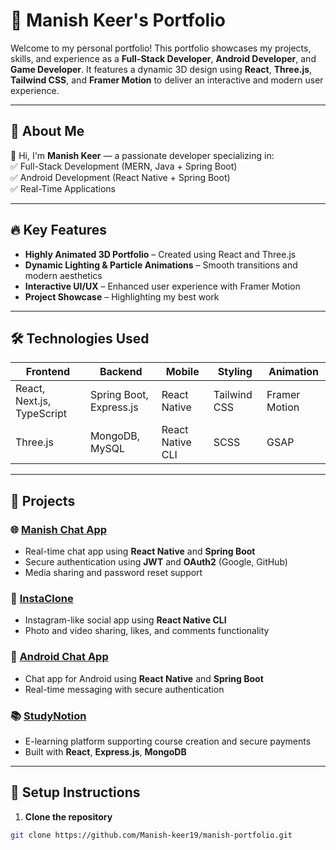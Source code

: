 # 🚀 Manish Keer's Portfolio

Welcome to my personal portfolio! This portfolio showcases my projects, skills, and experience as a **Full-Stack Developer**, **Android Developer**, and **Game Developer**. It features a dynamic 3D design using **React**, **Three.js**, **Tailwind CSS**, and **Framer Motion** to deliver an interactive and modern user experience.

---

## 🌟 **About Me**
👋 Hi, I'm **Manish Keer** — a passionate developer specializing in:  
✅ Full-Stack Development (MERN, Java + Spring Boot)  
✅ Android Development (React Native + Spring Boot)  
✅ Real-Time Applications  

---

## 🔥 **Key Features**
- **Highly Animated 3D Portfolio** – Created using React and Three.js  
- **Dynamic Lighting & Particle Animations** – Smooth transitions and modern aesthetics  
- **Interactive UI/UX** – Enhanced user experience with Framer Motion  
- **Project Showcase** – Highlighting my best work  

---

## 🛠️ **Technologies Used**
| Frontend | Backend | Mobile | Styling | Animation |
|----------|---------|--------|---------|-----------|
| React, Next.js, TypeScript | Spring Boot, Express.js | React Native | Tailwind CSS | Framer Motion |
| Three.js | MongoDB, MySQL | React Native CLI | SCSS | GSAP |

---

## 🚀 **Projects**
### 🌐 [**Manish Chat App**](https://manishchatapp.vercel.app/)
- Real-time chat app using **React Native** and **Spring Boot**  
- Secure authentication using **JWT** and **OAuth2** (Google, GitHub)  
- Media sharing and password reset support  

### 🌟 [**InstaClone**](https://github.com/Manish-keer19/Full_Stack-InstaClone-apk)
- Instagram-like social app using **React Native CLI**  
- Photo and video sharing, likes, and comments functionality  

### 📱 [**Android Chat App**](https://github.com/Manish-keer19/chatAndroidApp)
- Chat app for Android using **React Native** and **Spring Boot**  
- Real-time messaging with secure authentication  

### 📚 [**StudyNotion**](https://github.com/Manish-keer19/StudyNotion-Full-Stack-Project)
- E-learning platform supporting course creation and secure payments  
- Built with **React**, **Express.js**, **MongoDB**  

---

## 🎯 **Setup Instructions**
1. **Clone the repository**  
```bash
git clone https://github.com/Manish-keer19/manish-portfolio.git
